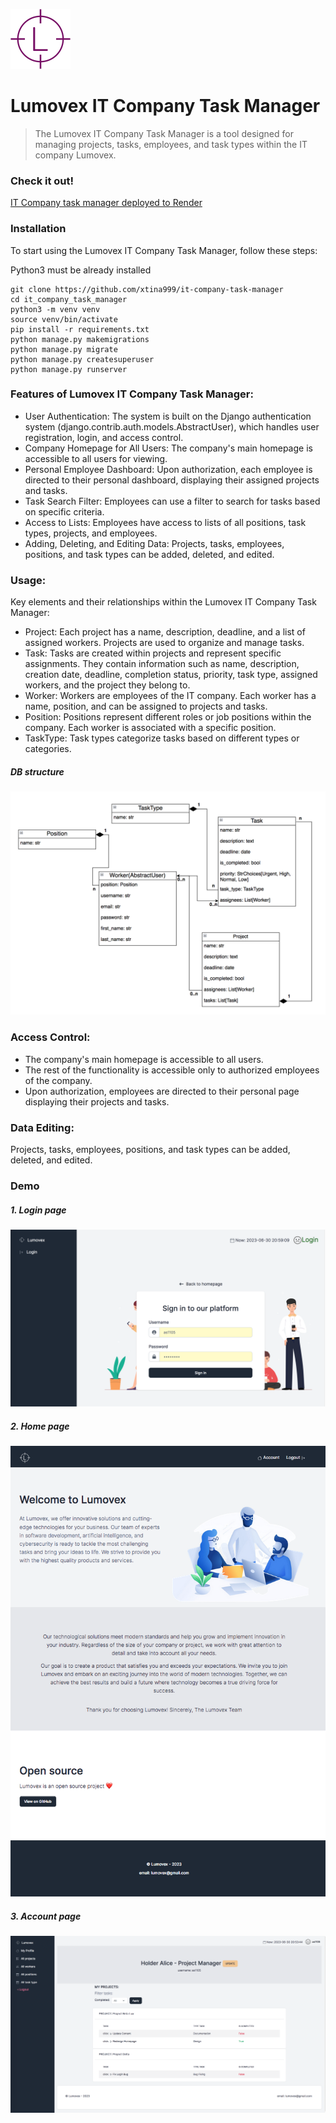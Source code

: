 ![Logo of the project](img/icon.png)
# Lumovex IT Company Task Manager
>The Lumovex IT Company Task Manager is a tool designed for managing projects, tasks, employees, and task types within the IT company Lumovex.


### Check it out!

[IT Company task manager deployed to Render](https://it-company-task-manager-btlb.onrender.com/#top)

### Installation
To start using the Lumovex IT Company Task Manager, follow these steps:

Python3 must be already installed

```shell
git clone https://github.com/xtina999/it-company-task-manager
cd it_company_task_manager
python3 -m venv venv
source venv/bin/activate
pip install -r requirements.txt
python manage.py makemigrations
python manage.py migrate
python manage.py createsuperuser
python manage.py runserver
```


### Features of Lumovex IT Company Task Manager:

* User Authentication: The system is built on the Django authentication system (django.contrib.auth.models.AbstractUser), which handles user registration, login, and access control.
* Company Homepage for All Users: The company's main homepage is accessible to all users for viewing.
* Personal Employee Dashboard: Upon authorization, each employee is directed to their personal dashboard, displaying their assigned projects and tasks.
* Task Search Filter: Employees can use a filter to search for tasks based on specific criteria.
* Access to Lists: Employees have access to lists of all positions, task types, projects, and employees.
* Adding, Deleting, and Editing Data: Projects, tasks, employees, positions, and task types can be added, deleted, and edited.


### Usage:
Key elements and their relationships within the Lumovex IT Company Task Manager:
* Project: Each project has a name, description, deadline, and a list of assigned workers. Projects are used to organize and manage tasks.
* Task: Tasks are created within projects and represent specific assignments. They contain information such as name, description, creation date, deadline, completion status, priority, task type, assigned workers, and the project they belong to.
* Worker: Workers are employees of the IT company. Each worker has a name, position, and can be assigned to projects and tasks.
* Position: Positions represent different roles or job positions within the company. Each worker is associated with a specific position.
* TaskType: Task types categorize tasks based on different types or categories.


##### DB structure
![db_structure](img/db_structure.png)


### Access Control:

* The company's main homepage is accessible to all users.
* The rest of the functionality is accessible only to authorized employees of the company.
* Upon authorization, employees are directed to their personal page displaying their projects and tasks.

### Data Editing:

Projects, tasks, employees, positions, and task types can be added, deleted, and edited.


### Demo
##### 1. Login page
![login](img/login.png)
##### 2. Home page
![home](img/home.png)
##### 3. Account page
![account](img/account.png)
